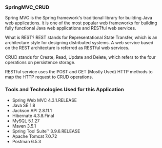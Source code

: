 ### SpringMVC_CRUD
Spring MVC is the Spring framework's traditional library for building Java web applications. It is one of the most popular web frameworks for building fully functional Java web applications and RESTful web services.

What is REST? REST stands for Representational State Transfer, which is an architecture style for designing distributed systems. A web service based on the REST architecture is referred as RESTful web services.

CRUD stands for Create, Read, Update and Delete, which refers to the four operations on persistence storage.  

RESTful service uses the POST and GET (Mostly Used)  HTTP methods to map the HTTP request to CRUD operations.

### Tools and Technologies Used for this Application
* Spring Web MVC 4.3.1.RELEASE
* Java SE 1.8
* Jackson API 2.8.11.1
* Hibernate 4.3.8.Final
* MySQL 5.1.27    
* Maven 3.5.1
* Spring Tool Suite™ 3.9.6.RELEASE
* Apache Tomcat 7.0.72
* Postman 6.5.3
